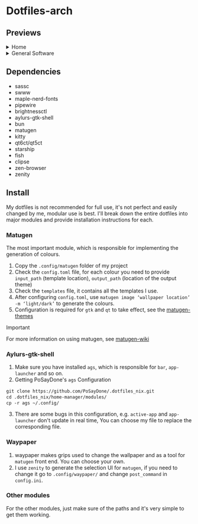 # Dotfiles-arch

## Previews

<details>
  <summary>Home</summary>
  <img src="assets/首页.png"/>
</details>
<details>
  <summary>General Software</summary>
  <img src = "assets/apps.png" />
  <img src = "assets/nvim.png" />
</details>

## Dependencies

- sassc
- swww
- maple-nerd-fonts
- pipewire
- brightnessctl
- aylurs-gtk-shell
- bun
- matugen
- kitty
- qt6ct/qt5ct
- starship
- fish
- clipse
- zen-browser
- zenity

## Install

My dotfiles is not recommended for full use, it's not perfect and easily changed by me, modular use is best.
I'll break down the entire dotfiles into major modules and provide installation instructions for each.

### Matugen

The most important module, which is responsible for implementing the generation of colours.

1. Copy the `.config/matugen` folder of my project
2. Check the `config.toml` file, for each colour you need to provide `input_path` (template location), `output_path` (location of the output theme)
3. Check the `templates` file, it contains all the templates I use.
4. After configuring `config.toml`, use `matugen image ‘wallpaper location’ -m ‘light/dark’` to generate the colours.
5. Configuration is required for `gtk` and `qt` to take effect, see the [matugen-themes](https://github.com/InioX/matugen-themes)

> [!IMPORTANT]
> For more information on using matugen, see [matugen-wiki](https://github.com/InioX/matugen/wiki)

### Aylurs-gtk-shell

1. Make sure you have installed `ags`, which is responsible for `bar`, `app-launcher` and so on.
2. Getting PoSayDone's `ags` Configuration

```shell
git clone https://github.com/PoSayDone/.dotfiles_nix.git
cd .dotfiles_nix/home-manager/modules/
cp -r ags ~/.config/
```

3. There are some bugs in this configuration, e.g. `active-app` and `app-launcher` don't update in real time, You can choose my file to replace the corresponding file.

### Waypaper

1. waypaper makes grips used to change the wallpaper and as a tool for `matugen` front end. You can choose your own.
2. I use `zenity` to generate the selection UI for `matugen`, if you need to change it go to `.config/waypaper/` and change `post_command` in `config.ini`.

### Other modules

For the other modules, just make sure of the paths and it's very simple to get them working.
